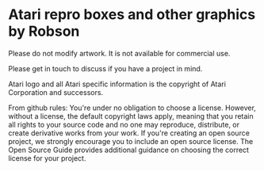 # Atari repro boxes and other graphics by Robson

Please do not modify artwork.
It is not available for commercial use.

Please get in touch to discuss if you have a project in mind.

Atari logo and all Atari specific information is the copyright of Atari Corporation and successors.

From github rules:
You're under no obligation to choose a license. However, without a license, the default copyright laws apply, meaning that you retain all rights to your source code and no one may reproduce, distribute, or create derivative works from your work. If you're creating an open source project, we strongly encourage you to include an open source license. The Open Source Guide provides additional guidance on choosing the correct license for your project.
